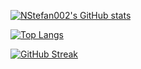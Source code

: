 [![NStefan002's GitHub stats](https://github-readme-stats-nstefan002.vercel.app/api?username=NStefan002&show_icons=true&rank_icon=default&card_width=500&theme=onedark)](https://github.com/NStefan002)

[![Top Langs](https://github-readme-stats-nstefan002.vercel.app/api/top-langs/?username=NStefan002&card_width=500&theme=onedark&langs_count=7&hide=EJS)](https://github.com/NStefan002)

[![GitHub Streak](https://streak-stats.demolab.com?user=NStefan002&theme=onedark&exclude_days=Sun%2CSat&excludeDaysLabel=EB545400&hide_total_contributions=true)](https://github.com/NStefan002)
